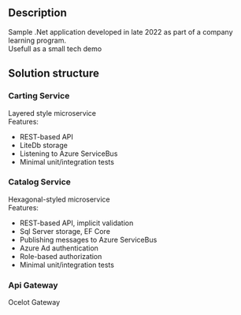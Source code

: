 ## Description
Sample .Net application developed in late 2022 as part of a company learning program.<br>
Usefull as a small tech demo

## Solution structure
### Carting Service
  Layered style microservice<br>
  Features:
  - REST-based API
  - LiteDb storage
  - Listening to Azure ServiceBus
  - Minimal unit/integration tests
### Catalog Service
  Hexagonal-styled microservice<br>
  Features:
  - REST-based API, implicit validation
  - Sql Server storage, EF Core
  - Publishing messages to Azure ServiceBus
  - Azure Ad authentication
  - Role-based authorization
  - Minimal unit/integration tests
### Api Gateway
  Ocelot Gateway 


